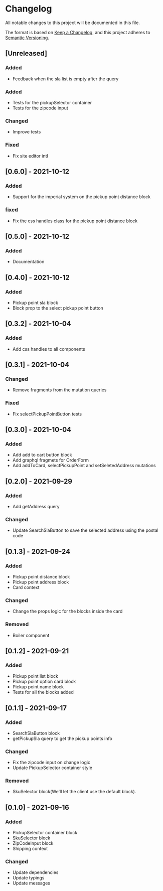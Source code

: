 # Changelog

All notable changes to this project will be documented in this file.

The format is based on [Keep a Changelog](https://keepachangelog.com/en/1.0.0/),
and this project adheres to [Semantic Versioning](https://semver.org/spec/v2.0.0.html).

## [Unreleased]

### Added

- Feedback when the sla list is empty after the query

### Added

- Tests for the pickupSelector container
- Tests for the zipcode input

### Changed

- Improve tests

### Fixed

- Fix site editor intl

## [0.6.0] - 2021-10-12

### Added

- Support for the imperial system on the pickup point distance block

### fixed

- Fix the css handles class for the pickup point distance block

## [0.5.0] - 2021-10-12

### Added

- Documentation

## [0.4.0] - 2021-10-12

### Added

- Pickup point sla block
- Block prop to the select pickup point button

## [0.3.2] - 2021-10-04

### Added

- Add css handles to all components

## [0.3.1] - 2021-10-04

### Changed

- Remove fragments from the mutation queries

### Fixed

- Fix selectPickupPointButton tests

## [0.3.0] - 2021-10-04

### Added

- Add add to cart button block
- Add graphql fragmets for OrderForm
- Add addToCard, selectPickupPoint and setSeletedAddress mutations

## [0.2.0] - 2021-09-29

### Added

- Add getAddress query

### Changed

- Update SearchSlaButton to save the selected address using the postal code

## [0.1.3] - 2021-09-24

### Added

- Pickup point distance block
- Pickup point address block
- Card context

### Changed

- Change the props logic for the blocks inside the card

### Removed

- Boiler component

## [0.1.2] - 2021-09-21

### Added

- Pickup point list block
- Pickup point option card block
- Pickup point name block
- Tests for all the blocks added

## [0.1.1] - 2021-09-17

### Added

- SearchSlaButton block
- getPickupSla query to get the pickup points info

### Changed

- Fix the zipcode input on change logic
- Update PickupSelector container style

### Removed

- SkuSelector block(We'll let the client use the default block).

## [0.1.0] - 2021-09-16

### Added

- PickupSelector container block
- SkuSelector block
- ZipCodeInput block
- Shipping context

### Changed

- Update dependencies
- Update typings
- Update messages
